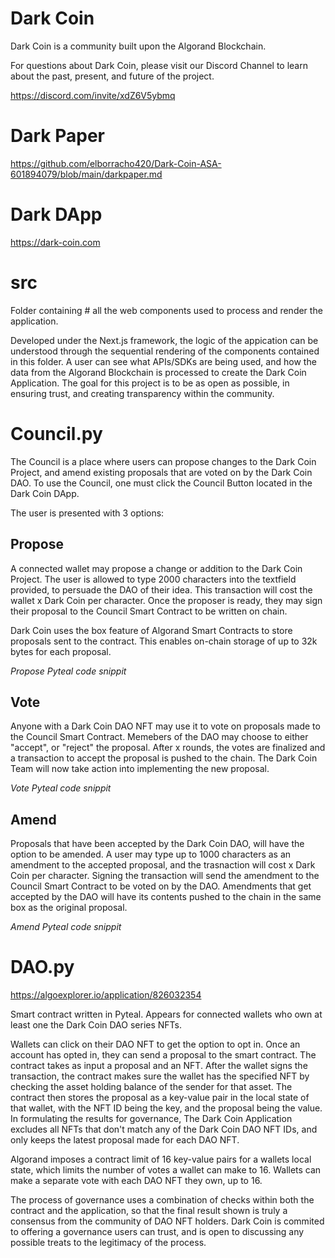 # Dark Coin

Dark Coin is a community built upon the Algorand Blockchain.

For questions about Dark Coin, please visit our Discord Channel to learn about the past, present, and future of the project.

https://discord.com/invite/xdZ6V5ybmq

# Dark Paper

https://github.com/elborracho420/Dark-Coin-ASA-601894079/blob/main/darkpaper.md

# Dark DApp

https://dark-coin.com

# src

Folder containing # all the web components used to process and render the application. 

Developed under the Next.js framework, the logic of the appication can be understood through the sequential rendering of the components contained in this folder. A user can see what APIs/SDKs are being used, and how the data from the Algorand Blockchain is processed to create the Dark Coin Application. The goal for this project is to be as open as possible, in ensuring trust, and creating transparency within the community.

# Council.py

The Council is a place where users can propose changes to the Dark Coin Project, and amend existing proposals that are voted on by the Dark Coin DAO.
To use the Council, one must click the Council Button located in the Dark Coin DApp.

The user is presented with 3 options:

## Propose

A connected wallet may propose a change or addition to the Dark Coin Project. The user is allowed to type 2000 characters into the textfield provided, to persuade the DAO of their idea. This transaction will cost the wallet x Dark Coin per character. Once the proposer is ready, they may sign their proposal to the Council Smart Contract to be written on chain.

Dark Coin uses the box feature of Algorand Smart Contracts to store proposals sent to the contract. This enables on-chain storage of up to 32k bytes for each proposal.

*Propose Pyteal code snippit*

## Vote

Anyone with a Dark Coin DAO NFT may use it to vote on proposals made to the Council Smart Contract. Memebers of the DAO may choose to either "accept", or "reject" the proposal. After x rounds, the votes are finalized and a transaction to accept the proposal is pushed to the chain. The Dark Coin Team will now take action into implementing the new proposal.

*Vote Pyteal code snippit*

## Amend

Proposals that have been accepted by the Dark Coin DAO, will have the option to be amended. A user may type up to 1000 characters as an amendment to the accepted proposal, and the trasnaction will cost x Dark Coin per character. Signing the transaction will send the amendment to the Council Smart Contract to  be voted on by the DAO. Amendments that get accepted by the DAO will have its contents pushed to the chain in the same box as the original proposal.

*Amend Pyteal code snippit*

# DAO.py

https://algoexplorer.io/application/826032354

Smart contract written in Pyteal. Appears for connected wallets who own at least one the Dark Coin DAO series NFTs.

Wallets can click on their DAO NFT to get the option to opt in. Once an account has opted in, they can send a proposal to the smart contract. The contract takes as input a proposal and an NFT. After the wallet signs the transaction, the contract makes sure the wallet has the specified NFT by checking the asset holding balance of the sender for that asset. The contract then stores the proposal as a key-value pair in the local state of that wallet, with the NFT ID being the key, and the proposal being the value. In formulating the results for governance, The Dark Coin Application excludes all NFTs that don't match any of the Dark Coin DAO NFT IDs, and only keeps the latest proposal made for each DAO NFT.

Algorand imposes a contract limit of 16 key-value pairs for a wallets local state, which limits the number of votes a wallet can make to 16. Wallets can make a separate vote with each DAO NFT they own, up to 16.

The process of governance uses a combination of checks within both the contract and the application, so that the final result shown is truly a consensus from the community of DAO NFT holders. Dark Coin is commited to offering a governance users can trust, and is open to discussing any possible treats to the legitimacy of the process. 
